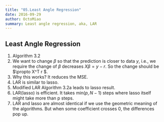 ```yaml
---
title: "05.Least Angle Regression"
date: 2016-09-29
author: OctoMiao
summary: Least angle regression, aka, LAR
---
```



## Least Angle Regression

1. Algorithm 3.2
2. We want to change $\beta$ so that the prediction is closer to data $y$, i.e., we require the change of $\beta$ decreases $X\beta = y - r$. So the change should be $\propto X^T r $.
3. Why this works? It reduces the MSE.
4. LAR is similar to lasso.
5. Modified LAR Algorithm 3.2a leads to lasso result.
6. LAR(lasso) is efficient. It takes $\mathrm{min}(p,N-1)$ steps where lasso itself might take more than p steps.
7. LAR and lasso are almost identical if we use the geometric meaning of the algorithms. But when some coefficient crosses 0, the differences pop up.
